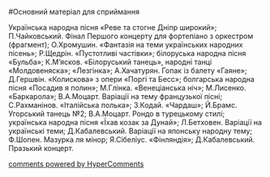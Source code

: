 <div id="hypercomments_widget" class="js-hypercomments-widget invisible"></div>

#Основний матеріал для сприймання

Українська народна пісня «Реве та стогне Дніпр широкий»; П.Чайковський. Фінал Першого концерту для фортепіано з оркестром (фрагмент); О.Хромушин. «Фантазія на теми українських народних пісень»; Р.Щедрін. «Пустотливі частівки»; білоруська народна пісня «Бульба»; К.М’ясков. «Білоруський танець», народні танці «Молдовеняска»; «Лезгінка»; А.Хачатурян. Гопак із балету «Гаяне»; Д.Гершвін. «Колискова» з опери «Поргі та Бесс»; болгарська народна пісня «Посадив я полин»; М.Глінка. «Венеціанська ніч»; М.Лисенко. «Баркарола»; В.А.Моцарт. Варіації на тему французької пісні; С.Рахманінов. «Італійська полька»; З.Кодай. «Чардаш»; Й.Брамс. Угорський танець №2; В.А.Моцарт. Рондо в турецькому стилі; українська народна пісня «Їхав козак за Дунай»; Л.Бетховен. Варіації на українські теми; Д.Кабалевський. Варіації на японську народну тему; Ф.Шопен. Мазурка ля мінор; Я.Сібеліус. «Фінляндія»; Д.Кабалевський. Празький концерт.

<div class="js-hypercomments-container">
    <a href="http://hypercomments.com" class="hc-link" title="comments widget">comments powered by HyperComments</a>
</div>